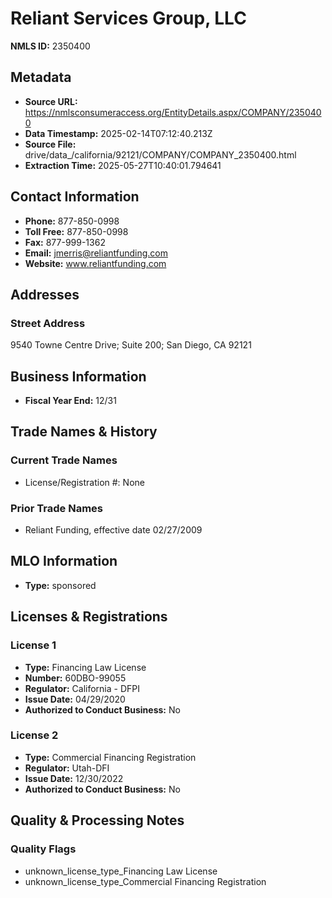 # Reliant Services Group, LLC

**NMLS ID:** 2350400

## Metadata
- **Source URL:** https://nmlsconsumeraccess.org/EntityDetails.aspx/COMPANY/2350400
- **Data Timestamp:** 2025-02-14T07:12:40.213Z
- **Source File:** drive/data_/california/92121/COMPANY/COMPANY_2350400.html
- **Extraction Time:** 2025-05-27T10:40:01.794641

## Contact Information
- **Phone:** 877-850-0998
- **Toll Free:** 877-850-0998
- **Fax:** 877-999-1362
- **Email:** jmerris@reliantfunding.com
- **Website:** www.reliantfunding.com

## Addresses
### Street Address
9540 Towne Centre Drive; Suite 200; San Diego, CA 92121

## Business Information
- **Fiscal Year End:** 12/31

## Trade Names & History
### Current Trade Names
- License/Registration #: None

### Prior Trade Names
- Reliant Funding, effective date 02/27/2009

## MLO Information
- **Type:** sponsored

## Licenses & Registrations

### License 1
- **Type:** Financing Law License
- **Number:** 60DBO-99055
- **Regulator:** California - DFPI
- **Issue Date:** 04/29/2020
- **Authorized to Conduct Business:** No

### License 2
- **Type:** Commercial Financing Registration
- **Regulator:** Utah-DFI
- **Issue Date:** 12/30/2022
- **Authorized to Conduct Business:** No

## Quality & Processing Notes
### Quality Flags
- unknown_license_type_Financing Law License
- unknown_license_type_Commercial Financing Registration
